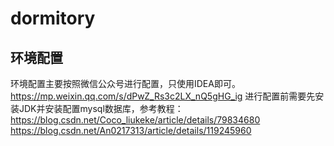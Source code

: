 # dormitory
## 环境配置
环境配置主要按照微信公众号进行配置，只使用IDEA即可。
https://mp.weixin.qq.com/s/dPwZ_Rs3c2LX_nQ5gHG_ig
进行配置前需要先安装JDK并安装配置mysql数据库，参考教程：
https://blog.csdn.net/Coco_liukeke/article/details/79834680
https://blog.csdn.net/An0217313/article/details/119245960
